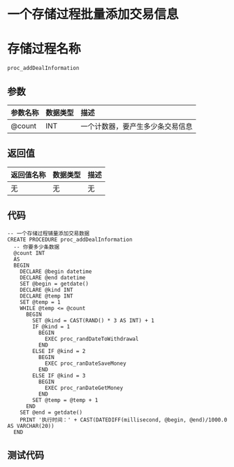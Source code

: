# 一个存储过程批量添加交易信息

# 存储过程名称

```
proc_addDealInformation
```

## 参数

| 参数名称 | 数据类型 | 描述 |
| :--- | :--- | :--- |
| @count | INT | 一个计数器，要产生多少条交易信息 |

## 返回值

| 返回值名称 | 数据类型 | 描述 |
| :--- | :--- | :--- |
| 无 | 无 | 无 |

## 代码

```
-- 一个存储过程铺量添加交易数据
CREATE PROCEDURE proc_addDealInformation
  -- 你要多少条数据
  @count INT
  AS
  BEGIN
    DECLARE @begin datetime
    DECLARE @end datetime
    SET @begin = getdate()
    DECLARE @kind INT
    DECLARE @temp INT
    SET @temp = 1
    WHILE @temp <= @count
      BEGIN
        SET @kind = CAST(RAND() * 3 AS INT) + 1
        IF @kind = 1
          BEGIN
            EXEC proc_randDateToWithdrawal
          END
        ELSE IF @kind = 2
          BEGIN
            EXEC proc_ranDateSaveMoney
          END
        ELSE IF @kind = 3
          BEGIN
            EXEC proc_ranDateGetMoney
          END
        SET @temp = @temp + 1
      END
    SET @end = getdate()
    PRINT '执行时间：' + CAST(DATEDIFF(millisecond, @begin, @end)/1000.0 AS VARCHAR(20))
  END
```

## 测试代码

```

```



